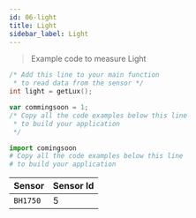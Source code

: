 ```yaml
---
id: 06-light
title: Light
sidebar_label: Light
---
```

> Example code to measure Light
 
<!--DOCUSAURUS_CODE_TABS-->
<!--C-->
```c
/* Add this line to your main function 
 * to read data from the sensor */
int light = getLux();

```
<!--JavaScript-->
```js
var commingsoon = 1;
/* Copy all the code examples below this line
 * to build your application  
 */
```
<!--Python-->
```py
import comingsoon
# Copy all the code examples below this line
# to build your application   
```
<!--END_DOCUSAURUS_CODE_TABS-->


| **Sensor** | **Sensor Id** |
| ------ | ------ | 
| `BH1750`|   5 |

